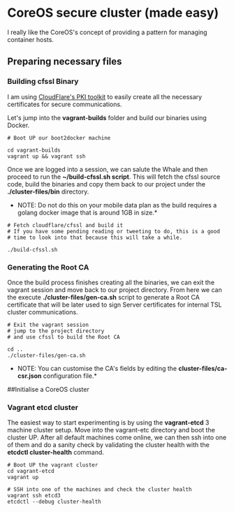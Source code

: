 # CoreOS secure cluster (made easy)
I really like the CoreOS's concept of providing a pattern for managing container hosts. 



## Preparing necessary files

### Building cfssl Binary

I am using [CloudFlare's PKI toolkit](https://cfssl.org/) to easily create all the necessary certificates
for secure communications.

 Let's jump into the **vagrant-builds** folder and build our binaries using Docker.
 
```shell
# Boot UP our boot2docker machine

cd vagrant-builds
vagrant up && vagrant ssh

```

Once we are logged into a session, we can salute the Whale and then proceed to run the **~/build-cfssl.sh script**. This will fetch the cfssl source code, build the binaries and copy them back to our project under the **./cluster-files/bin** directory.

* NOTE: Do not do this on your mobile data plan as the build requires a golang docker image that is around 1GB in size.*

```shell
# Fetch cloudflare/cfssl and build it 
# If you have some pending reading or tweeting to do, this is a good 
# time to look into that because this will take a while.

./build-cfssl.sh

```

### Generating the Root CA

Once the build process finishes creating all the binaries, we can exit the vagrant session and move back to our project directory. From here we can the execute **./cluster-files/gen-ca.sh** script to generate a Root CA certificate that will be later used to sign Server certificates for internal TSL cluster communications. 

```shell
# Exit the vagrant session 
# jump to the project directory
# and use cfssl to build the Root CA

cd ..
./cluster-files/gen-ca.sh
```

* NOTE: You can customise the CA's fields by editing the **cluster-files/ca-csr.json** configuration file.*

##Initialise a CoreOS cluster

### Vagrant etcd cluster

The easiest way to start experimenting is by using the **vagrant-etcd** 3 machine cluster setup. Move into the vagrant-etc directory and boot the cluster UP. After all default machines come online, we can then ssh into one of them and do a sanity check by validating the cluster health with the **etcdctl cluster-health** command.


```shell
# Boot UP the vagrant cluster
cd vagrant-etcd
vagrant up

# SSH into one of the machines and check the cluster health
vagrant ssh etcd3
etcdctl --debug cluster-health

```

